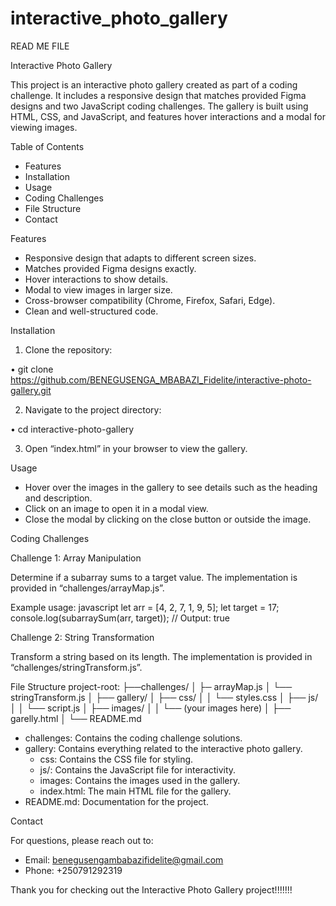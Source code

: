# interactive_photo_gallery 

READ ME FILE

Interactive Photo Gallery

This project is an interactive photo gallery created as part of a coding challenge. It includes a responsive design that matches provided Figma designs and two JavaScript coding challenges. The gallery is built using HTML, CSS, and JavaScript, and features hover interactions and a modal for viewing images.

Table of Contents
- Features
- Installation
- Usage
- Coding Challenges
- File Structure
- Contact

Features

- Responsive design that adapts to different screen sizes.
- Matches provided Figma designs exactly.
- Hover interactions to show details.
- Modal to view images in larger size.
- Cross-browser compatibility (Chrome, Firefox, Safari, Edge).
- Clean and well-structured code.

 Installation

1. Clone the repository:
   
•	git clone https://github.com/BENEGUSENGA_MBABAZI_Fidelite/interactive-photo-gallery.git
   

2. Navigate to the project directory:
  
•	cd interactive-photo-gallery
   

3. Open “index.html” in your browser to view the gallery.

Usage

- Hover over the images in the gallery to see details such as the heading and description.
- Click on an image to open it in a modal view.
- Close the modal by clicking on the close button or outside the image.

 Coding Challenges

Challenge 1: Array Manipulation

Determine if a subarray sums to a target value. The implementation is provided in “challenges/arrayMap.js”.

 Example usage:
javascript
let arr = [4, 2, 7, 1, 9, 5];
let target = 17;
console.log(subarraySum(arr, target)); // Output: true


 Challenge 2: String Transformation

Transform a string based on its length. The implementation is provided in “challenges/stringTransform.js”.

 File Structure
project-root:
├──challenges/
│   ├─ arrayMap.js
│   └── stringTransform.js
│
├── gallery/
│   ├── css/
│   │   └── styles.css
│   ├── js/
│   │   └── script.js
│   ├── images/
│   │   └── (your images here)
│   ├── garelly.html
│
└── README.md


- challenges: Contains the coding challenge solutions.
- gallery: Contains everything related to the interactive photo gallery.
  - css: Contains the CSS file for styling.
  - js/: Contains the JavaScript file for interactivity.
  - images: Contains the images used in the gallery.
  - index.html: The main HTML file for the gallery.
- README.md: Documentation for the project.

Contact

For questions, please reach out to:

- Email: benegusengambabazifidelite@gmail.com
- Phone: +250791292319

Thank you for checking out the Interactive Photo Gallery project!!!!!!!

